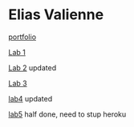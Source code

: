 # Elias Valienne

[portfolio]( https://github.com/BlackElias/2imd-dev-portfolio)

[Lab 1](https://github.com/BlackElias/2imd-dev-portfolio/tree/master/lab1%20-%20git)

[Lab 2](https://github.com/BlackElias/2imd-dev-portfolio/tree/master/lab2) updated

[Lab 3](https://github.com/BlackElias/2imd-dev-portfolio/tree/master/lab3) 

[lab4](https://github.com/BlackElias/2imd-dev-portfolio/tree/master/lab4) updated

[lab5](https://github.com/BlackElias/2imd-dev-portfolio/tree/master/lab5) half done, need to stup heroku